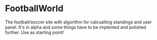 # FootballWorld

The football/soccer site with algorithm for calcualting standings and user panel. It's in alpha and some things have to be implented and polished further. Use as starting point!

